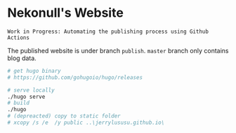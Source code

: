 # Nekonull's Website

```
Work in Progress: Automating the publishing process using Github Actions
```

The published website is under branch `publish`. `master` branch only contains blog data.

```bash
# get hugo binary
# https://github.com/gohugoio/hugo/releases

# serve locally
./hugo serve
# build
./hugo
# (depreacted) copy to static folder
# xcopy /s /e  /y public ..\jerrylususu.github.io\
```